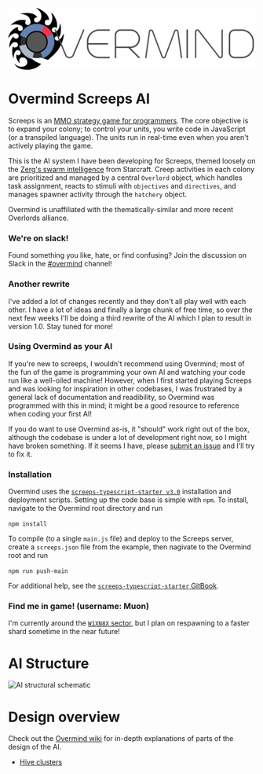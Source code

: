 ![](/assets/OvermindLogo.png)

# Overmind Screeps AI

Screeps is an [MMO strategy game for programmers](https://screeps.com/). The core objective is to expand your colony; to control your units, you write code in JavaScript (or a transpiled language). The units run in real-time even when you aren't actively playing the game.

This is the AI system I have been developing for Screeps, themed loosely on the [Zerg's swarm intelligence](http://starcraft.wikia.com/wiki/Overlord) from Starcraft. Creep activities in each colony are prioritized and managed by a central `Overlord` object, which handles task assignment, reacts to stimuli with `objectives` and `directives`, and manages spawner activity through the `hatchery` object.

Overmind is unaffiliated with the thematically-similar and more recent Overlords alliance.

### We're on slack!
Found something you like, hate, or find confusing? Join the discussion on Slack in the [#overmind](https://screeps.slack.com/messages/overmind) channel!

### Another rewrite
I've added a lot of changes recently and they don't all play well with each other. I have a lot of ideas and finally a large chunk of free time, so over the next few weeks I'll be doing a third rewrite of the AI which I plan to result in version 1.0. Stay tuned for more!

### Using Overmind as your AI
If you're new to screeps, I wouldn't recommend using Overmind; most of the fun of the game is programming your own AI and watching your code run like a well-oiled machine! However, when I first started playing Screeps and was looking for inspiration in other codebases, I was frustrated by a general lack of documentation and readibility, so Overmind was programmed with this in mind; it might be a good resource to reference when coding your first AI!

If you do want to use Overmind as-is, it "should" work right out of the box, although the codebase is under a lot of development right now, so I might have broken something. If it seems I have, please [submit an issue](https://github.com/bencbartlett/Overmind/issues/new) and I'll try to fix it.

### Installation 
Overmind uses the [`screeps-typescript-starter v3.0`](https://github.com/screepers/screeps-typescript-starter) installation and deployment scripts. Setting up the code base is simple with `npm`. To install, navigate to the Overmind root directory and run

```npm install```

To compile (to a single `main.js` file) and deploy to the Screeps server, create a `screeps.json` file from the example, then nagivate to the Overmind root and run

```npm run push-main```

For additional help, see the [`screeps-typescript-starter` GitBook](https://screepers.gitbooks.io/screeps-typescript-starter/getting-started/deploying.html).

### Find me in game! (username: Muon)
I'm currently around the [`W1XN8X` sector](https://screeps.com/a/#!/map?pos=-19.173,-88.435), but I plan on respawning to a faster shard sometime in the near future!

# AI Structure

![AI structural schematic](/assets/AIdiagram.png)



# Design overview

Check out the [Overmind wiki](https://github.com/bencbartlett/Overmind/wiki) for in-depth explanations of parts of the design of the AI.

* [Hive clusters](https://github.com/bencbartlett/Overmind/wiki/Design:-Hive-Clusters)


